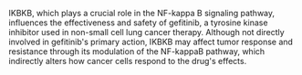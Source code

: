 IKBKB, which plays a crucial role in the NF-kappa B signaling pathway, influences the effectiveness and safety of gefitinib, a tyrosine kinase inhibitor used in non-small cell lung cancer therapy. Although not directly involved in gefitinib's primary action, IKBKB may affect tumor response and resistance through its modulation of the NF-kappaB pathway, which indirectly alters how cancer cells respond to the drug's effects.